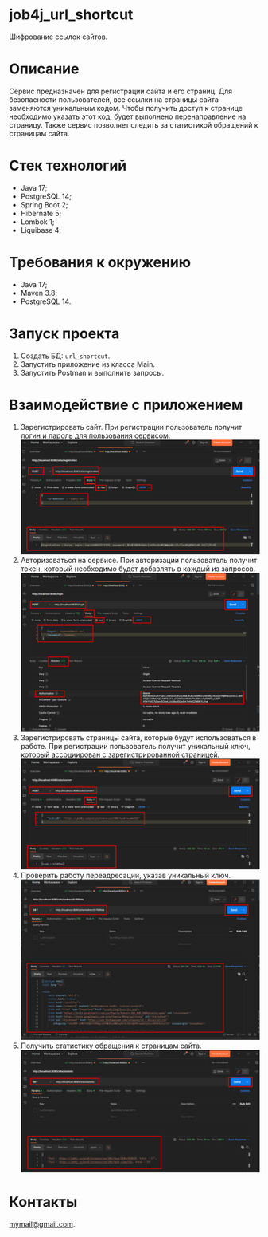 # job4j_url_shortcut
Шифрование ссылок сайтов.

# Описание
Сервис предназначен для регистрации сайта и его страниц. Для безопасности пользователей, все ссылки на страницы сайта заменяются уникальным кодом.
Чтобы получить доступ к странице необходимо указать этот код, будет выполнено перенаправление на страницу. Также сервис позволяет следить за статистикой обращений к страницам сайта.

# Стек технологий
- Java 17;
- PostgreSQL 14;
- Spring Boot 2;
- Hibernate 5;
- Lombok 1;
- Liquibase 4;

# Требования к окружению
- Java 17;
- Maven 3.8;
- PostgreSQL 14.

# Запуск проекта
1. Создать БД: ```url_shortcut```.
2. Запустить приложение из класса Main.
3. Запустить Postman и выполнить запросы.

# Взаимодействие с приложением
1. Зарегистрировать сайт. При регистрации пользователь получит логин и пароль для пользования сервисом.
![img.png](img/img.png)
2. Авторизоваться на сервисе. При авторизации пользователь получит токен, который необходимо будет добавлять в каждый из запросов.
![img_1.png](img/img_1.png)
3. Зарегистрировать страницы сайта, которые будут использоваться в работе. При регистрации пользователь получит уникальный ключ, который ассоциирован с зарегистрированной страницей.
![img_2.png](img/img_2.png)
4. Проверить работу переадресации, указав уникальный ключ.
![img_3.png](img/img_3.png)
5. Получить статистику обращения к страницам сайта.
![img_4.png](img/img_4.png)

# Контакты
mymail@gmail.com.